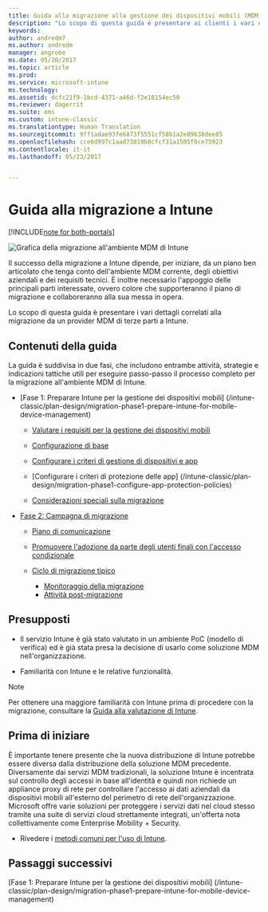 ```yaml
---
title: Guida alla migrazione alla gestione dei dispositivi mobili (MDM) di Intune | Microsoft Docs
description: "Lo scopo di questa guida è presentare ai clienti i vari dettagli correlati alla migrazione da un provider MDM di terze parti a Microsoft Intune."
keywords: 
author: andredm7
ms.author: andredm
manager: angrobe
ms.date: 05/20/2017
ms.topic: article
ms.prod: 
ms.service: microsoft-intune
ms.technology: 
ms.assetid: dcfc21f9-1bcd-4371-a46d-f2e18154ec50
ms.reviewer: dagerrit
ms.suite: ems
ms.custom: intune-classic
ms.translationtype: Human Translation
ms.sourcegitcommit: 9ff1adae93fe6873f5551cf58b1a2e89638dee85
ms.openlocfilehash: cce6d997c1aad73819b8cfcf31a1505f0ce75923
ms.contentlocale: it-it
ms.lasthandoff: 05/23/2017


---
```


# <a name="intune-migration-guide"></a>Guida alla migrazione a Intune

[!INCLUDE[note for both-portals](../includes/note-for-both-portals.md)]

![Grafica della migrazione all'ambiente MDM di Intune](../media/MDM-migration-guide-art.PNG)

Il successo della migrazione a Intune dipende, per iniziare, da un piano ben articolato che tenga conto dell'ambiente MDM corrente, degli obiettivi aziendali e dei requisiti tecnici. È inoltre necessario l'appoggio delle principali parti interessate, ovvero colore che supporteranno il piano di migrazione e collaboreranno alla sua messa in opera.

Lo scopo di questa guida è presentare i vari dettagli correlati alla migrazione da un provider MDM di terze parti a Intune.

## <a name="whats-included-in-this-guide"></a>Contenuti della guida

La guida è suddivisa in due fasi, che includono entrambe attività, strategie e indicazioni tattiche utili per eseguire passo-passo il processo completo per la migrazione all'ambiente MDM di Intune.

-   [Fase 1: Preparare Intune per la gestione dei dispositivi mobili] (/intune-classic/plan-design/migration-phase1-prepare-intune-for-mobile-device-management)

    -   [Valutare i requisiti per la gestione dei dispositivi mobili](/intune-classic/plan-design/migration-phase1-prepare-intune-for-mobile-device-management#assess-mdm-requirements)

    -   [Configurazione di base](/intune-classic/plan-design/migration-phase1-basic-setup)

    -   [Configurare i criteri di gestione di dispositivi e app](/intune-classic/plan-design/migration-phase1-configure-device-and-app-management-policies)

    -   [Configurare i criteri di protezione delle app] (/intune-classic/plan-design/migration-phase1-configure-app-protection-policies)

    -   [Considerazioni speciali sulla migrazione](/intune-classic/plan-design/migration-phase1-special-migration-considerations)

-   [Fase 2: Campagna di migrazione](/intune-classic/plan-design/migration-phase2-migration-campaign)

    -   [Piano di comunicazione](/intune-classic/plan-design/migration-phase2-communication-plan)

    -   [Promuovere l'adozione da parte degli utenti finali con l'accesso condizionale](/intune-classic/plan-design/migration-phase2-drive-end-user-adoption-with-conditional-access)
    
    -   [Ciclo di migrazione tipico](/intune-classic/plan-design/migration-phase2-typical-migration-cycle)
        -   [Monitoraggio della migrazione](/intune-classic/plan-design/migration-phase2-typical-migration-cycle#monitoring-migration)
        -   [Attività post-migrazione](/intune-classic/plan-design/migration-phase2-typical-migration-cycle#post-migration)

## <a name="assumptions"></a>Presupposti

-   Il servizio Intune è già stato valutato in un ambiente PoC (modello di verifica) ed è già stata presa la decisione di usarlo come soluzione MDM nell'organizzazione.

-   Familiarità con Intune e le relative funzionalità. 

> [!NOTE]
> Per ottenere una maggiore familiarità con Intune prima di procedere con la migrazione, consultare la [Guida alla valutazione di Intune](/intune-classic/understand-explore/sign-up-for-30-day-trial-microsoft-intune).

## <a name="before-you-begin"></a>Prima di iniziare

È importante tenere presente che la nuova distribuzione di Intune potrebbe essere diversa dalla distribuzione della soluzione MDM precedente. Diversamente dai servizi MDM tradizionali, la soluzione Intune è incentrata sul controllo degli accessi in base all'identità e quindi non richiede un appliance proxy di rete per controllare l'accesso ai dati aziendali da dispositivi mobili all'esterno del perimetro di rete dell'organizzazione. Microsoft offre varie soluzioni per proteggere i servizi dati nel cloud stesso tramite una suite di servizi cloud strettamente integrati, un'offerta nota collettivamente come Enterprise Mobility + Security.

-   Rivedere i [metodi comuni per l'uso di Intune](/intune-classic/plan-design/migration-phase1-prepare-intune-for-mobile-device-management#assess-mdm-requirements).

## <a name="next-steps"></a>Passaggi successivi

[Fase 1: Preparare Intune per la gestione dei dispositivi mobili] (/intune-classic/plan-design/migration-phase1-prepare-intune-for-mobile-device-management)

